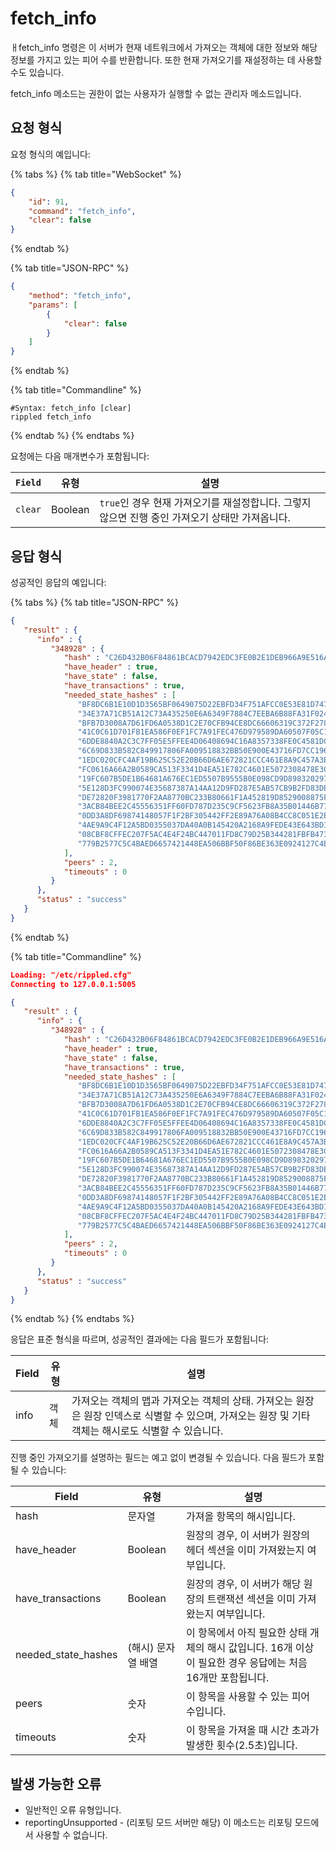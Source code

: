 # fetch\_info

ㅐfetch\_info 명령은 이 서버가 현재 네트워크에서 가져오는 객체에 대한 정보와 해당 정보를 가지고 있는 피어 수를 반환합니다. 또한 현재 가져오기를 재설정하는 데 사용할 수도 있습니다.

fetch\_info 메소드는 권한이 없는 사용자가 실행할 수 없는 관리자 메소드입니다.

## 요청 형식

요청 형식의 예입니다:

{% tabs %}
{% tab title="WebSocket" %}
```json
{
    "id": 91,
    "command": "fetch_info",
    "clear": false
}
```
{% endtab %}

{% tab title="JSON-RPC" %}
```json
{
    "method": "fetch_info",
    "params": [
        {
            "clear": false
        }
    ]
}
```
{% endtab %}

{% tab title="Commandline" %}
```
#Syntax: fetch_info [clear]
rippled fetch_info
```
{% endtab %}
{% endtabs %}

요청에는 다음 매개변수가 포함됩니다:

| `Field` | 유형      | 설명                                                         |
| ------- | ------- | ---------------------------------------------------------- |
| `clear` | Boolean |  `true`인 경우 현재 가져오기를 재설정합니다. 그렇지 않으면 진행 중인 가져오기 상태만 가져옵니다. |

## 응답 형식

성공적인 응답의 예입니다:

{% tabs %}
{% tab title="JSON-RPC" %}
```json
{
   "result" : {
      "info" : {
         "348928" : {
            "hash" : "C26D432B06F84861BCACD7942EDC3FE0B2E1DEB966A9E516A0FD275A375C2010",
            "have_header" : true,
            "have_state" : false,
            "have_transactions" : true,
            "needed_state_hashes" : [
               "BF8DC6B1E10D1D3565BF0649075D22EBFD34F751AFCC0E53E81D74786BC88922",
               "34E37A71CB51A12C73A435250E6A6349F7884C7EEBA6B88FA31F0244E967E88F",
               "BFB7D3008A7D61FD6A0538D1C2E70CFB94CE8DC66606319C372F278A48629765",
               "41C0C61D701FB1EA586F0EF1FC7A91FEC476D979589DA60507F05C13F7C21975",
               "6DDE8840A2C3C7FF05E5FFEE4D06408694C16A8357338FE0C4581DC3D8A00BBA",
               "6C69D833B582C849917806FA009518832BB50E900E43716FD7CC1966428DD0CF",
               "1EDC020CFC4AF19B625C52E20B66D6AE672821CCC461E8A9C457A3B2955657F7",
               "FC0616A66A2B0589CA513F3341D4EA51E782C4601E5072308478E3CC19264640",
               "19FC607B5DE1B64681A676EC1ED5507B9555B0E098CD9D898320297DE1A64033",
               "5E128D3FC990074E35687387A14AA12D9FD287E5AB57CB9B2FD83DE635DF5CA9",
               "DE72820F3981770F2AA8770BC233B80661F1A452819D8529008875FF8DED87A9",
               "3ACB84BEE2C45556351FF60FD787D235C9CF5623FB8A35B01446B773598E7CC0",
               "0DD3A8DF69874148057F1F2BF305442FF2E89A76A08B4CC8C051E2ED69B874F3",
               "4AE9A9C4F12A5BD0355037DA40A0B145420A2168A9FEDE43E643BD13062F8ECE",
               "08CBF8CFFEC207F5AC4E4F24BC447011FD8C79D25B344281FBFB4732D7058ED4",
               "779B2577C5C4BAED6657421448EA506BBF50F86BE363E0924127C4EA17A58BBE"
            ],
            "peers" : 2,
            "timeouts" : 0
         }
      },
      "status" : "success"
   }
}
```
{% endtab %}

{% tab title="Commandline" %}
```json
Loading: "/etc/rippled.cfg"
Connecting to 127.0.0.1:5005

{
   "result" : {
      "info" : {
         "348928" : {
            "hash" : "C26D432B06F84861BCACD7942EDC3FE0B2E1DEB966A9E516A0FD275A375C2010",
            "have_header" : true,
            "have_state" : false,
            "have_transactions" : true,
            "needed_state_hashes" : [
               "BF8DC6B1E10D1D3565BF0649075D22EBFD34F751AFCC0E53E81D74786BC88922",
               "34E37A71CB51A12C73A435250E6A6349F7884C7EEBA6B88FA31F0244E967E88F",
               "BFB7D3008A7D61FD6A0538D1C2E70CFB94CE8DC66606319C372F278A48629765",
               "41C0C61D701FB1EA586F0EF1FC7A91FEC476D979589DA60507F05C13F7C21975",
               "6DDE8840A2C3C7FF05E5FFEE4D06408694C16A8357338FE0C4581DC3D8A00BBA",
               "6C69D833B582C849917806FA009518832BB50E900E43716FD7CC1966428DD0CF",
               "1EDC020CFC4AF19B625C52E20B66D6AE672821CCC461E8A9C457A3B2955657F7",
               "FC0616A66A2B0589CA513F3341D4EA51E782C4601E5072308478E3CC19264640",
               "19FC607B5DE1B64681A676EC1ED5507B9555B0E098CD9D898320297DE1A64033",
               "5E128D3FC990074E35687387A14AA12D9FD287E5AB57CB9B2FD83DE635DF5CA9",
               "DE72820F3981770F2AA8770BC233B80661F1A452819D8529008875FF8DED87A9",
               "3ACB84BEE2C45556351FF60FD787D235C9CF5623FB8A35B01446B773598E7CC0",
               "0DD3A8DF69874148057F1F2BF305442FF2E89A76A08B4CC8C051E2ED69B874F3",
               "4AE9A9C4F12A5BD0355037DA40A0B145420A2168A9FEDE43E643BD13062F8ECE",
               "08CBF8CFFEC207F5AC4E4F24BC447011FD8C79D25B344281FBFB4732D7058ED4",
               "779B2577C5C4BAED6657421448EA506BBF50F86BE363E0924127C4EA17A58BBE"
            ],
            "peers" : 2,
            "timeouts" : 0
         }
      },
      "status" : "success"
   }
}
```
{% endtab %}
{% endtabs %}

응답은 표준 형식을 따르며, 성공적인 결과에는 다음 필드가 포함됩니다:

| Field | 유형 | 설명                                                                                     |
| ----- | -- | -------------------------------------------------------------------------------------- |
| info  | 객체 | 가져오는 객체의 맵과 가져오는 객체의 상태. 가져오는 원장은 원장 인덱스로 식별할 수 있으며, 가져오는 원장 및 기타 객체는 해시로도 식별할 수 있습니다. |

진행 중인 가져오기를 설명하는 필드는 예고 없이 변경될 수 있습니다. 다음 필드가 포함될 수 있습니다:

| Field                 | 유형          | 설명                                                               |
| --------------------- | ----------- | ---------------------------------------------------------------- |
| hash                  | 문자열         | 가져올 항목의 해시입니다.                                                   |
| have\_header          | Boolean     | 원장의 경우, 이 서버가 원장의 헤더 섹션을 이미 가져왔는지 여부입니다.                         |
| have\_transactions    | Boolean     | 원장의 경우, 이 서버가 해당 원장의 트랜잭션 섹션을 이미 가져왔는지 여부입니다.                    |
| needed\_state\_hashes | (해시) 문자열 배열 | 이 항목에서 아직 필요한 상태 개체의 해시 값입니다. 16개 이상이 필요한 경우 응답에는 처음 16개만 포함됩니다. |
| peers                 | 숫자          | 이 항목을 사용할 수 있는 피어 수입니다.                                          |
| timeouts              | 숫자          | 이 항목을 가져올 때 시간 초과가 발생한 횟수(2.5초)입니다.                              |

## 발생 가능한 오류

* 일반적인 오류 유형입니다.
* reportingUnsupported - (리포팅 모드 서버만 해당) 이 메소드는 리포팅 모드에서 사용할 수 없습니다.
